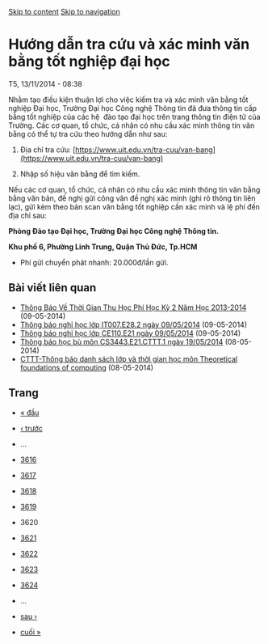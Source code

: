 [Skip to content](https://daa.uit.edu.vn/thongbao/huong-dan-tra-cuu-va-xac-minh-van-bang-tot-nghiep-dai-hoc?page=3619#main)
 [Skip to navigation](https://daa.uit.edu.vn/thongbao/huong-dan-tra-cuu-va-xac-minh-van-bang-tot-nghiep-dai-hoc?page=3619#main-nav)

Hướng dẫn tra cứu và xác minh văn bằng tốt nghiệp đại học
=========================================================

T5, 13/11/2014 - 08:38

Nhằm tạo điều kiện thuận lợi cho việc kiểm tra và xác minh văn bằng tốt nghiệp Đại học, Trường Đại học Công nghệ Thông tin đã đưa thông tin cấp bằng tốt nghiệp của các hệ  đào tạo đại học trên trang thông tin điện tử của Trường. Các cơ quan, tổ chức, cá nhân có nhu cầu xác minh thông tin văn bằng có thể tự tra cứu theo hướng dẫn như sau:

1.  Địa chỉ tra cứu: [https://www.uit.edu.vn/tra-cuu/van-bang](https://www.uit.edu.vn/tra-cuu/van-bang)
    
2.  Nhập số hiệu văn bằng để tìm kiếm.

Nếu các cơ quan, tổ chức, cá nhân có nhu cầu xác minh thông tin văn bằng bằng văn bản, đề nghị gửi công văn đề nghị xác minh (ghi rõ thông tin liên lạc), gửi kèm theo bản scan văn bằng tốt nghiệp cần xác minh và lệ phí đến địa chỉ sau:  

**Phòng Đào tạo Đại học, Trường Đại học Công nghệ Thông tin.**

**Khu phố 6, Phường Linh Trung, Quận Thủ Đức, Tp.HCM**

*   Phí gửi chuyển phát nhanh: 20.000đ/lần gửi.

Bài viết liên quan
------------------

*   [Thông Báo Về Thời Gian Thu Học Phí Học Kỳ 2 Năm Học 2013-2014](https://daa.uit.edu.vn/thongbao/thong-bao-ve-thoi-gian-thu-hoc-phi-hoc-ky-2-nam-hoc-2013-2014)
     (09-05-2014)
*   [Thông báo nghỉ học lớp IT007.E28.2 ngày 09/05/2014](https://daa.uit.edu.vn/thongbao/thong-bao-nghi-hoc-lop-it007e282-ngay-09052014)
     (09-05-2014)
*   [Thông báo nghỉ học lớp CE110.E21 ngày 09/05/2014](https://daa.uit.edu.vn/thongbao/thong-bao-nghi-hoc-lop-ce110e21-ngay-09052014)
     (09-05-2014)
*   [Thông báo học bù môn CS3443.E21.CTTT.1 ngày 19/05/2014](https://daa.uit.edu.vn/thongbao/thong-bao-hoc-bu-mon-cs3443e21cttt1-ngay-19052014)
     (08-05-2014)
*   [CTTT-Thông báo danh sách lớp và thời gian học môn Theoretical foundations of computing](https://daa.uit.edu.vn/thongbao/cttt-thong-bao-danh-sach-lop-va-thoi-gian-hoc-mon-theoretical-foundations-computing)
     (08-05-2014)

Trang
-----

*   [« đầu](https://daa.uit.edu.vn/thongbao/huong-dan-tra-cuu-va-xac-minh-van-bang-tot-nghiep-dai-hoc "Đến trang đầu tiên")
    
*   [‹ trước](https://daa.uit.edu.vn/thongbao/huong-dan-tra-cuu-va-xac-minh-van-bang-tot-nghiep-dai-hoc?page=3618 "Đến trang kế trước")
    
*   …
*   [3616](https://daa.uit.edu.vn/thongbao/huong-dan-tra-cuu-va-xac-minh-van-bang-tot-nghiep-dai-hoc?page=3615 "Đến trang 3616")
    
*   [3617](https://daa.uit.edu.vn/thongbao/huong-dan-tra-cuu-va-xac-minh-van-bang-tot-nghiep-dai-hoc?page=3616 "Đến trang 3617")
    
*   [3618](https://daa.uit.edu.vn/thongbao/huong-dan-tra-cuu-va-xac-minh-van-bang-tot-nghiep-dai-hoc?page=3617 "Đến trang 3618")
    
*   [3619](https://daa.uit.edu.vn/thongbao/huong-dan-tra-cuu-va-xac-minh-van-bang-tot-nghiep-dai-hoc?page=3618 "Đến trang 3619")
    
*   3620
*   [3621](https://daa.uit.edu.vn/thongbao/huong-dan-tra-cuu-va-xac-minh-van-bang-tot-nghiep-dai-hoc?page=3620 "Đến trang 3621")
    
*   [3622](https://daa.uit.edu.vn/thongbao/huong-dan-tra-cuu-va-xac-minh-van-bang-tot-nghiep-dai-hoc?page=3621 "Đến trang 3622")
    
*   [3623](https://daa.uit.edu.vn/thongbao/huong-dan-tra-cuu-va-xac-minh-van-bang-tot-nghiep-dai-hoc?page=3622 "Đến trang 3623")
    
*   [3624](https://daa.uit.edu.vn/thongbao/huong-dan-tra-cuu-va-xac-minh-van-bang-tot-nghiep-dai-hoc?page=3623 "Đến trang 3624")
    
*   …
*   [sau ›](https://daa.uit.edu.vn/thongbao/huong-dan-tra-cuu-va-xac-minh-van-bang-tot-nghiep-dai-hoc?page=3620 "Đến trang kế sau")
    
*   [cuối »](https://daa.uit.edu.vn/thongbao/huong-dan-tra-cuu-va-xac-minh-van-bang-tot-nghiep-dai-hoc?page=3863 "Đến trang cuối cùng")